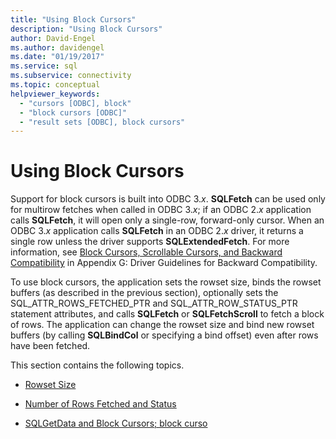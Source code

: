 ```yaml
---
title: "Using Block Cursors"
description: "Using Block Cursors"
author: David-Engel
ms.author: davidengel
ms.date: "01/19/2017"
ms.service: sql
ms.subservice: connectivity
ms.topic: conceptual
helpviewer_keywords:
  - "cursors [ODBC], block"
  - "block cursors [ODBC]"
  - "result sets [ODBC], block cursors"
---
```

# Using Block Cursors
Support for block cursors is built into ODBC 3.*x*. **SQLFetch** can be used only for multirow fetches when called in ODBC 3.*x*; if an ODBC 2.*x* application calls **SQLFetch**, it will open only a single-row, forward-only cursor. When an ODBC 3.*x* application calls **SQLFetch** in an ODBC 2.*x* driver, it returns a single row unless the driver supports **SQLExtendedFetch**. For more information, see [Block Cursors, Scrollable Cursors, and Backward Compatibility](../../../odbc/reference/appendixes/block-cursors-scrollable-cursors-and-backward-compatibility.md) in Appendix G: Driver Guidelines for Backward Compatibility.  
  
 To use block cursors, the application sets the rowset size, binds the rowset buffers (as described in the previous section), optionally sets the SQL_ATTR_ROWS_FETCHED_PTR and SQL_ATTR_ROW_STATUS_PTR statement attributes, and calls **SQLFetch** or **SQLFetchScroll** to fetch a block of rows. The application can change the rowset size and bind new rowset buffers (by calling **SQLBindCol** or specifying a bind offset) even after rows have been fetched.  
  
 This section contains the following topics.  
  
-   [Rowset Size](../../../odbc/reference/develop-app/rowset-size.md)  
  
-   [Number of Rows Fetched and Status](../../../odbc/reference/develop-app/number-of-rows-fetched-and-status.md)  
  
-   [SQLGetData and Block Cursors; block curso](../../../odbc/reference/develop-app/sqlgetdata-and-block-cursors.md)
